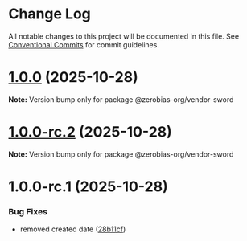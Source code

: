# Change Log

All notable changes to this project will be documented in this file.
See [Conventional Commits](https://conventionalcommits.org) for commit guidelines.

# [1.0.0](https://github.com/zerobias-org/vendor/compare/@zerobias-org/vendor-sword@1.0.0-rc.2...@zerobias-org/vendor-sword@1.0.0) (2025-10-28)

**Note:** Version bump only for package @zerobias-org/vendor-sword





# [1.0.0-rc.2](https://github.com/zerobias-org/vendor/compare/@zerobias-org/vendor-sword@1.0.0-rc.1...@zerobias-org/vendor-sword@1.0.0-rc.2) (2025-10-28)

**Note:** Version bump only for package @zerobias-org/vendor-sword





# 1.0.0-rc.1 (2025-10-28)


### Bug Fixes

* removed created date ([28b11cf](https://github.com/zerobias-org/vendor/commit/28b11cf2563e9cdadd4b1dc83edd60d2fcd01df0))
